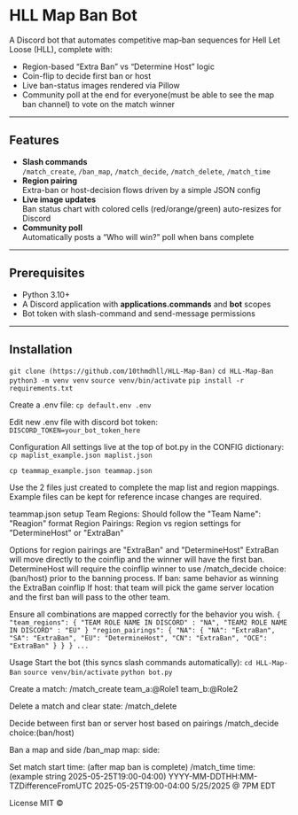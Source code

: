 # HLL Map Ban Bot

A Discord bot that automates competitive map‐ban sequences for Hell Let Loose (HLL), complete with:

- Region-based “Extra Ban” vs “Determine Host” logic
- Coin-flip to decide first ban or host
- Live ban-status images rendered via Pillow
- Community poll at the end for everyone(must be able to see the map ban channel) to vote on the match winner

---

## Features

- **Slash commands**  
  `/match_create`, `/ban_map`, `/match_decide`, `/match_delete`, `/match_time`
- **Region pairing**  
  Extra-ban or host-decision flows driven by a simple JSON config
- **Live image updates**  
  Ban status chart with colored cells (red/orange/green) auto-resizes for Discord
- **Community poll**  
  Automatically posts a “Who will win?” poll when bans complete

---

## Prerequisites

- Python 3.10+  
- A Discord application with **applications.commands** and **bot** scopes  
- Bot token with slash-command and send-message permissions  

---

## Installation

```git clone (https://github.com/10thmdhll/HLL-Map-Ban)```
```cd HLL-Map-Ban```
```python3 -m venv venv```
```source venv/bin/activate```
```pip install -r requirements.txt```

Create a .env file:
`cp default.env .env`

Edit new .env file with discord bot token:
`DISCORD_TOKEN=your_bot_token_here`

Configuration
All settings live at the top of bot.py in the CONFIG dictionary:
`cp maplist_example.json maplist.json`

`cp teammap_example.json teammap.json`

Use the 2 files just created to complete the map list and region mappings.
Example files can be kept for reference incase changes are required.

teammap.json setup
Team Regions: Should follow the "Team Name": "Reagion" format
Region Pairings: Region vs region settings for "DetermineHost" or "ExtraBan"

Options for region pairings are "ExtraBan" and "DetermineHost"
ExtraBan will move directly to the coinflip and the winner will have the first ban.
DetermineHost will require the coinflip winner to use /match_decide choice:(ban/host) prior to the banning process.
	If ban: same behavior as winning the ExtraBan coinflip
 	If host: that team will pick the game server location and the first ban will pass to the other team.
  
Ensure all combinations are mapped correctly for the behavior you wish.
`{
  "team_regions": {
	"TEAM ROLE NAME IN DISCORD" : "NA",
	"TEAM2 ROLE NAME IN DISCORD" : "EU"
}
  "region_pairings": {
    "NA": {
      "NA": "ExtraBan",
	  "SA": "ExtraBan",
	  "EU": "DetermineHost",
	  "CN": "ExtraBan",
	  "OCE": "ExtraBan"
   	}
    }
}
    ...`

Usage
Start the bot (this syncs slash commands automatically):
`cd HLL-Map-Ban`
`source venv/bin/activate`
`python bot.py`

Create a match:
/match_create
  team_a:@Role1
  team_b:@Role2

Delete a match and clear state:
/match_delete

Decide between first ban or server host based on pairings
/match_decide choice:(ban/host)

Ban a map and side
/ban_map map: side:

Set match start time: (after map ban is complete)
/match_time time: (example string 2025-05-25T19:00-04:00)
	YYYY-MM-DDTHH:MM-TZDifferenceFromUTC
 	2025-05-25T19:00-04:00   5/25/2025 @ 7PM EDT

License
MIT © 
